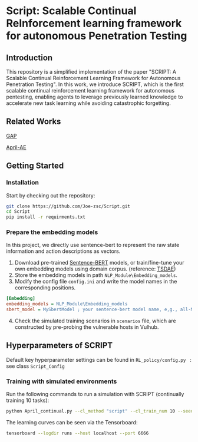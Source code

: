 # Script: **S**calable **C**ontinual **R**e**I**nforcement learning framework for autonomous **P**enetration **T**esting

## Introduction

This repository is a simplified implementation of the paper "SCRIPT: A Scalable Continual Reinforcement Learning Framework for Autonomous Penetration Testing".  In this work, we introduce SCRIPT, which is the first scalable continual reinforcement learning framework for autonomous pentesting, enabling agents to leverage previously learned knowledge to accelerate new task learning while avoiding catastrophic forgetting.

## Related Works

[GAP](https://github.com/Joe-zsc/GAP)

[April-AE](https://github.com/Joe-zsc/April-AE)

## Getting Started

### Installation

Start by checking out the repository:

```bash
git clone https://github.com/Joe-zsc/Script.git
cd Script
pip install -r requirments.txt
```

### Prepare the embedding models

In this project, we directly use sentence-bert to represent the raw state information and action descriptions as vectors.

1. Download pre-trained [Sentence-BERT](https://huggingface.co/models?library=sentence-transformers) models, or train/fine-tune your own embedding models using domain corpus. (reference: [TSDAE](https://github.com/UKPLab/sentence-transformers))
2. Store the embedding models in path  `NLP_Module\Embedding_models`.
3. Modify the config file `config.ini` and write the model names in the corresponding positions.

```ini
[Embedding]
embedding_models = NLP_Module\Embedding_models
sbert_model = MySbertModel ; your sentence-bert model name, e,g., all-MiniLM-L12-v2
```

4. Check the simulated training scenarios in `scenarios` file, which are constructed by pre-probing the vulnerable hosts in Vulhub.

## Hyperparameters of SCRIPT

Default key hyperparameter settings can be found in ``RL_policy/config.py `` : see class ``Script_Config``

### Training with simulated environments

Run the following commands to run a simulation with SCRIPT (continually training 10 tasks):

```bash
python April_continual.py --cl_method "script" --cl_train_num 10 --seed 0 
```

The learning curves can be seen via the Tensorboard:

```bash
tensorboard --logdir runs --host localhost --port 6666
```
